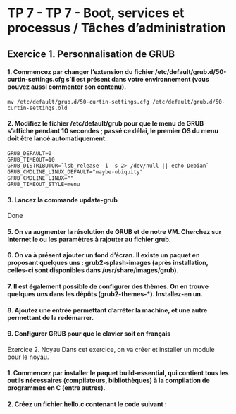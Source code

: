 # TP 7 - TP 7 - Boot, services et processus / Tâches d’administration


## Exercice 1. Personnalisation de GRUB

#### 1. Commencez par changer l’extension du fichier /etc/default/grub.d/50-curtin-settings.cfg s’il est présent dans votre environnement (vous pouvez aussi commenter son contenu).
`mv /etc/default/grub.d/50-curtin-settings.cfg /etc/default/grub.d/50-curtin-settings.old`

#### 2. Modifiez le fichier /etc/default/grub pour que le menu de GRUB s’affiche pendant 10 secondes ; passé ce délai, le premier OS du menu doit être lancé automatiquement.
```
GRUB_DEFAULT=0
GRUB_TIMEOUT=10
GRUB_DISTRIBUTOR=`lsb_release -i -s 2> /dev/null || echo Debian`
GRUB_CMDLINE_LINUX_DEFAULT="maybe-ubiquity"
GRUB_CMDLINE_LINUX=""
GRUB_TIMEOUT_STYLE=menu
```
#### 3. Lancez la commande update-grub
Done

#### 5. On va augmenter la résolution de GRUB et de notre VM. Cherchez sur Internet le ou les paramètres à rajouter au fichier grub. 

#### 6. On va à présent ajouter un fond d’écran. Il existe un paquet en proposant quelques uns : grub2-splash-images (après installation, celles-ci sont disponibles dans /usr/share/images/grub). 

#### 7. Il est également possible de configurer des thèmes. On en trouve quelques uns dans les dépôts (grub2-themes-*). Installez-en un. 

#### 8. Ajoutez une entrée permettant d’arrêter la machine, et une autre permettant de la redémarrer. 

#### 9. Configurer GRUB pour que le clavier soit en français 

Exercice 2. Noyau Dans cet exercice, on va créer et installer un module pour le noyau. 

#### 1. Commencez par installer le paquet build-essential, qui contient tous les outils nécessaires (compilateurs, bibliothèques) à la compilation de programmes en C (entre autres). 

#### 2. Créez un fichier hello.c contenant le code suivant :








